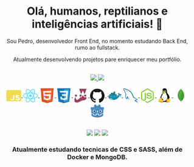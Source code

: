 ### <h1 align="center">Olá, humanos, reptilianos e inteligências artificiais! 🖖</h1>
  
  <div align="center">
  <p>Sou Pedro, desenvolvedor Front End, no momento estudando Back End, rumo ao fullstack.</p>
  <p>Atualmente desenvolvendo projetos pare enriquecer meu portfólio.</p><br>
  </div>
  
  <div>
    <div align="center">
      <a href="https://github.com/PedroSehn">
      <img style="display: inline_block" height="150em" src="https://github-readme-stats.vercel.app/api?username=PedroSehn&show_icons=true&theme=dracula&include_all_commits=true&count_private=true"/>
      <img style="display: inline_block" height="150em" src="https://github-readme-stats.vercel.app/api/top-langs/?username=PedroSehn&layout=compact&langs_count=7&theme=dracula"/>
    </div>
  </div>
  
  <div style="display: inline_block" background-color: 'white' align="center"><br>
    <img align="center" alt="Pedro-Js" height="30" width="40" src="https://raw.githubusercontent.com/devicons/devicon/master/icons/javascript/javascript-plain.svg">
    <img align="center" alt="Pedro-React" height="40" width="40px" src="https://raw.githubusercontent.com/devicons/devicon/master/icons/react/react-original.svg">
    <img align="center" alt="Pedro-HTML" height="40" width="40px" src="https://raw.githubusercontent.com/devicons/devicon/master/icons/html5/html5-original.svg">
    <img align="center" alt="Pedro-CSS" height="40" width="40px" src="https://raw.githubusercontent.com/devicons/devicon/master/icons/css3/css3-original.svg">
    <img align="center" alt="Pedro-Jest" height="40" width="40px" src="https://github.com/fabiosenracorrea/fabiosenracorrea/blob/master/icons/jest.png" />
    <img align="center" alt="Pedro-GitHub" height="40" width="40px" src="https://github.com/devicons/devicon/blob/master/icons/github/github-original.svg" />
    <img align="center" alt="Pedro-Docker" height="40" width="40px" src="https://github.com/devicons/devicon/blob/master/icons/docker/docker-original.svg" />
    <img align="center" alt="Pedro-mySql" height="40" width="40px" src="https://github.com/devicons/devicon/blob/master/icons/mysql/mysql-original.svg" />
    <img align="center" alt="Pedro-NodeJS" height="40" width="40px" src="https://github.com/devicons/devicon/blob/master/icons/nodejs/nodejs-original.svg" />
    <img align="center" alt="Pedro-Linux" height="40" width="40px" src="https://github.com/devicons/devicon/blob/master/icons/linux/linux-original.svg" />
    <img align="center" alt="Pedro-mongoDB" height="40" width="40px" src="https://github.com/devicons/devicon/blob/master/icons/mongodb/mongodb-original.svg" />
    <img align="center" alt="Pedro-Godot" height="40" width="40px" src="https://github.com/devicons/devicon/blob/master/icons/godot/godot-original.svg" />
  </div>
  
##
  
  <div align="center"> 
    <a href="https://www.instagram.com/pedro.shu" target="_blank"><img src="https://img.shields.io/badge/-Instagram-%23E4405F?style=for-the-badge&logo=instagram&logoColor=white" target="_blank"></a> 
    <a href = "mailto:pedrorsehn@hotmail.com"><img src="https://img.shields.io/badge/-Outlook-%23333?style=for-the-badge&logo=gmail&logoColor=white" target="_blank"></a>
    <a href="https://www.linkedin.com/in/pedro-rogowski/" target="_blank"><img src="https://img.shields.io/badge/-LinkedIn-%230077B5?style=for-the-badge&logo=linkedin&logoColor=white" target="_blank"></a> 
  </div>
 
  <h3 align="center" >Atualmente estudando tecnicas de CSS e SASS, além de Docker e MongoDB.</h3>
